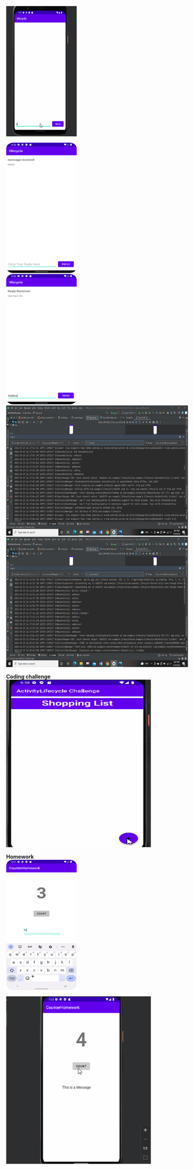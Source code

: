 <img src="/Screenshots/activity lifecycle.gif" width="190" height="350"/>

<img src="/Screenshots/received.png" width="190" height="350"/><br>
<img src="/Screenshots/reply.png" width="190" height="350"/><br>
<img src="/Screenshots/activity.png" width="490" height="350"/><br>
<img src="/Screenshots/mainactivity.png" width="490" height="350"/>

<b> Coding challenge</b><br>
<img src="/Screenshots/activity lifecycle challenge.gif" width="390" height="450"/><br>


<b>Homework</b><br>
<img src="/Screenshots/counterhomework.png" width="190" height="350"/><br>

<img src="/Screenshots/activity lifecycle homework.gif" width="390" height="450"/>

